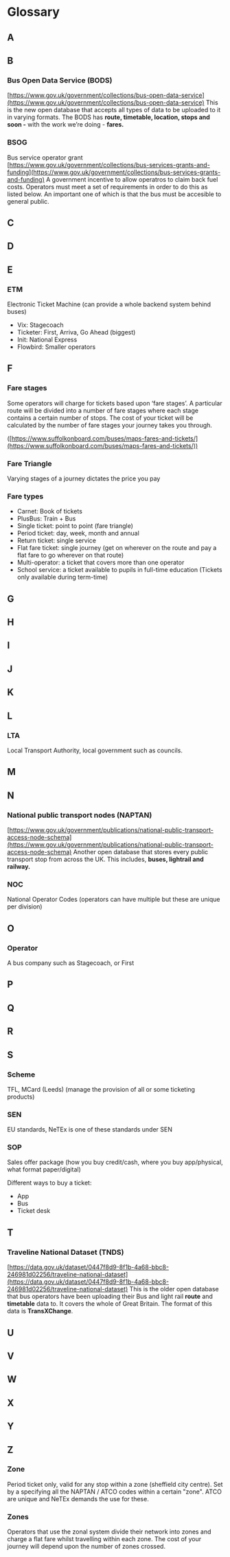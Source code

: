 # Glossary

## A

## B

### Bus Open Data Service (BODS)

[https://www.gov.uk/government/collections/bus-open-data-service](https://www.gov.uk/government/collections/bus-open-data-service)
This is the new open database that accepts all types of data to be uploaded to it in varying formats. The BODS has **route, timetable, location, stops and soon -** with the work we’re doing - **fares.**

### BSOG

Bus service operator grant [https://www.gov.uk/government/collections/bus-services-grants-and-funding](https://www.gov.uk/government/collections/bus-services-grants-and-funding)
A government incentive to allow operatros to claim back fuel costs. Operators must meet a set of requirements in order to do this as listed below. An important one of which is that the bus must be accesible to general public.

## C

## D

## E

### ETM

Electronic Ticket Machine (can provide a whole backend system behind buses)

- Vix: Stagecoach
- Ticketer: First, Arriva, Go Ahead (biggest)
- Init: National Express
- Flowbird: Smaller operators

## F

### Fare stages

Some operators will charge for tickets based upon ‘fare stages’.
A particular route will be divided into a number of fare stages where each stage contains a certain number of stops.
The cost of your ticket will be calculated by the number of fare stages your journey takes you through.

([https://www.suffolkonboard.com/buses/maps-fares-and-tickets/](https://www.suffolkonboard.com/buses/maps-fares-and-tickets/))

### Fare Triangle

Varying stages of a journey dictates the price you pay

### Fare types

- Carnet: Book of tickets
- PlusBus: Train + Bus
- Single ticket: point to point (fare triangle)
- Period ticket: day, week, month and annual
- Return ticket: single service
- Flat fare ticket: single journey (get on wherever on the route and pay a flat fare to go wherever on that route)
- Multi-operator: a ticket that covers more than one operator
- School service: a ticket available to pupils in full-time education (Tickets only available during term-time)

## G

## H

## I

## J

## K

## L

### LTA

Local Transport Authority, local government such as councils.

## M

## N

### National public transport nodes (NAPTAN)

[https://www.gov.uk/government/publications/national-public-transport-access-node-schema](https://www.gov.uk/government/publications/national-public-transport-access-node-schema)
Another open database that stores every public transport stop from across the UK. This includes, **buses, lightrail and railway.**

### NOC

National Operator Codes (operators can have multiple but these are unique per division)

## O

### Operator

A bus company such as Stagecoach, or First

## P

## Q

## R

## S

### Scheme

TFL, MCard (Leeds) (manage the provision of all or some ticketing products)

### SEN

EU standards, NeTEx is one of these standards under SEN

### SOP

Sales offer package (how you buy credit/cash, where you buy app/physical, what format paper/digital)

Different ways to buy a ticket:

- App
- Bus
- Ticket desk

## T

### Traveline National Dataset (TNDS)

[https://data.gov.uk/dataset/0447f8d9-8f1b-4a68-bbc8-246981d02256/traveline-national-dataset](https://data.gov.uk/dataset/0447f8d9-8f1b-4a68-bbc8-246981d02256/traveline-national-dataset)
This is the older open database that bus operators have been uploading their Bus and light rail **route** and **timetable** data to. It covers the whole of Great Britain. The format of this data is **TransXChange**.

## U

## V

## W

## X

## Y

## Z

### Zone

Period ticket only, valid for any stop within a zone (sheffield city centre). Set by a specifying all the NAPTAN / ATCO codes within a certain "zone". ATCO are unique and NeTEx demands the use for these.

### Zones

Operators that use the zonal system divide their network into zones and charge a flat fare whilst travelling within each zone. The cost of your journey will depend upon the number of zones crossed.
